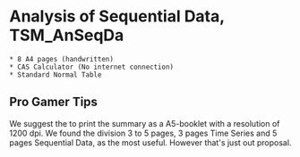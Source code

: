 # Analysis of Sequential Data, TSM_AnSeqDa

```
* 8 A4 pages (handwritten)
* CAS Calculator (No internet connection)
* Standard Normal Table
```

## Pro Gamer Tips

We suggest the to print the summary as a A5-booklet with a resolution of 1200 dpi.
We found the division 3 to 5 pages, 3 pages Time Series and 5 pages Sequential Data, as the most useful. However that's just out proposal.
